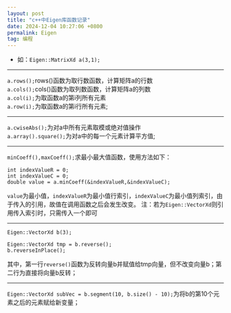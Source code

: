 ```yaml
---
layout: post
title: "c++中Eigen库函数记录"
date: 2024-12-04 10:27:06 +0800
permalink: Eigen
tag: 编程
---
```

* 如：`Eigen::MatrixXd a(3,1);`

___  
`a.rows();`rows()函数为取行数函数，计算矩阵a的行数  
`a.cols();`cols()函数为取列数函数，计算矩阵a的列数  
`a.col(i);`为取函数a的第i列所有元素  
`a.row(i);`为取函数a的第i行所有元素;

___  
`a.cwiseAbs();`为对a中所有元素取模或绝对值操作  
`a.array().square();`为对a中的每一个元素计算平方值;  

___  
`minCoeff(),maxCoeff();`求最小最大值函数，使用方法如下：
```
int indexValueR = 0;
int indexValueC = 0;
double value = a.minCoeff(&indexValueR,&indexValueC);
```
`value`为最小值，`indexValueR`为最小值行索引，`indexValueC`为最小值列索引，由于传入的引用，故值在调用函数之后会发生改变。
注：若为`Eigen::VectorXd`则引用传入索引时，只需传入一个即可

___
`Eigen::VectorXd b(3);`
```
Eigen::VectorXd tmp = b.reverse();
b.reverseInPlace();
```
其中，第一行`reverse()`函数为反转向量b并赋值给tmp向量，但不改变向量b；第二行为直接将向量b反转；

___
`Eigen::VectorXd subVec = b.segment(10, b.size() - 10);`为将b的第10个元素之后的元素赋给新变量；
